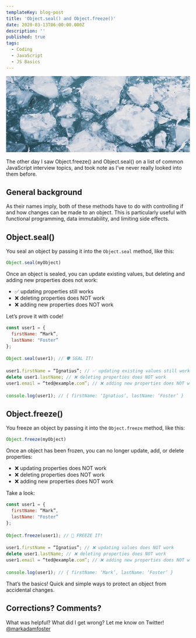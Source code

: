```yaml
---
templateKey: blog-post
title: 'Object.seal() and Object.freeze()'
date: 2020-03-13T06:00:00.000Z
description: ''
published: true
tags:
  - Coding
  - JavaScript
  - JS Basics
---
```


![Ice on lake](./frozen.jpg)

The other day I saw Object.freeze() and Object.seal() on a list of common JavaScript interview topics, and took note as I’ve never really looked into them before.

## General background

As their names imply, both of these methods have to do with controlling if and how changes can be made to an object. This is particularly useful with functional programming, data immutability, and limiting side effects.

## Object.seal()

You seal an object by passing it into the `Object.seal` method, like this:

```js
Object.seal(myObject)
```

Once an object is sealed, you can update existing values, but deleting and adding new properties does not work:

- ✅ updating properties still works
- ❌ deleting properties does NOT work
- ❌ adding new properties does NOT work

Let’s prove it with code!

```js
const user1 = {
  firstName: “Mark”,
  lastName: "Foster”
};

Object.seal(user1); // 🛡 SEAL IT!

user1.firstName = “Ignatius”; // ✅ updating existing values still works
delete user1.lastName; // ❌ deleting properties does NOT work
user1.email = “ted@example.com”; // ❌ adding new properties does NOT work

console.log(user1); // { firstName: ‘Ignatius’, lastName: ‘Foster’ }
```

## Object.freeze()

You freeze an object by passing it into the `Object.freeze` method, like this:

```js
Object.freeze(myObject)
```

Once an object has been frozen, you can no longer update, add, or delete properties:

- ❌ updating properties does NOT work
- ❌ deleting properties does NOT work
- ❌ adding new properties does NOT work

Take a look:

```js
const user1 = {
  firstName: “Mark”,
  lastName: "Foster”
};

Object.freeze(user1); // 🥶 FREEZE IT!

user1.firstName = “Ignatius”; // ❌ updating values does NOT work
delete user1.lastName; // ❌ deleting properties does NOT work
user1.email = “ted@example.com”; // ❌ adding new properties does NOT work

console.log(user1); // { firstName: ‘Mark’, lastName: ‘Foster’ }

```

That’s the basics! Quick and simple ways to protect an object from accidental changes.

## Corrections? Comments?

What was helpful? What did I get wrong? Let me know on Twitter! [@markadamfoster](https://www.twitter.com/markadamfoster)
